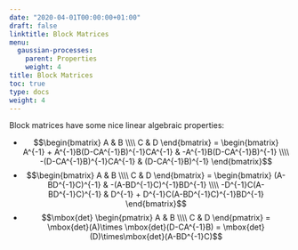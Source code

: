 ```yaml
---
date: "2020-04-01T00:00:00+01:00"
draft: false
linktitle: Block Matrices
menu:
  gaussian-processes:
    parent: Properties
    weight: 4
title: Block Matrices
toc: true
type: docs
weight: 4
---
```


Block matrices have some nice linear algebraic properties:
- $$\begin{bmatrix}
A & B \\\\
C & D
\end{bmatrix}
=
\begin{bmatrix}
A^{-1} + A^{-1}B(D-CA^{-1}B)^{-1}CA^{-1} & -A^{-1}B(D-CA^{-1}B)^{-1} \\\\
-(D-CA^{-1}B)^{-1}CA^{-1} & (D-CA^{-1}B)^{-1}
\end{bmatrix}$$
- $$\begin{bmatrix}
A & B \\\\
C & D
\end{bmatrix}
=
\begin{bmatrix}
(A-BD^{-1}C)^{-1} & -(A-BD^{-1}C)^{-1}BD^{-1} \\\\
-D^{-1}C(A-BD^{-1}C)^{-1} & D^{-1} + D^{-1}C(A-BD^{-1}C)^{-1}BD^{-1}
\end{bmatrix}$$
- $$\mbox{det}
\begin{pmatrix}
A & B \\\\
C & D
\end{pmatrix}
=
\mbox{det}(A)\times \mbox{det}(D-CA^{-1}B) = \mbox{det}(D)\times\mbox{det}(A-BD^{-1}C)$$